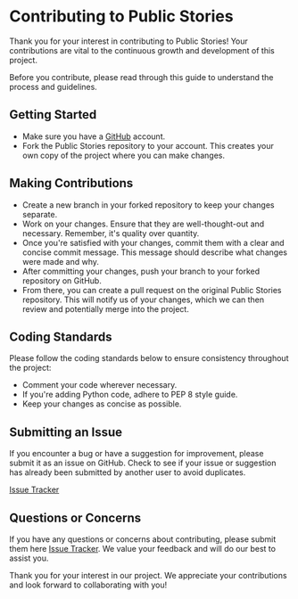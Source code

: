 # Contributing to Public Stories

Thank you for your interest in contributing to Public Stories! Your contributions are vital to the continuous growth and development of this project.

Before you contribute, please read through this guide to understand the process and guidelines.

## Getting Started

- Make sure you have a [GitHub](https://github.com) account.
- Fork the Public Stories repository to your account. This creates your own copy of the project where you can make changes.

## Making Contributions

- Create a new branch in your forked repository to keep your changes separate.
- Work on your changes. Ensure that they are well-thought-out and necessary. Remember, it's quality over quantity.
- Once you're satisfied with your changes, commit them with a clear and concise commit message. This message should describe what changes were made and why.
- After committing your changes, push your branch to your forked repository on GitHub.
- From there, you can create a pull request on the original Public Stories repository. This will notify us of your changes, which we can then review and potentially merge into the project.

## Coding Standards

Please follow the coding standards below to ensure consistency throughout the project:

- Comment your code wherever necessary.
- If you're adding Python code, adhere to PEP 8 style guide.
- Keep your changes as concise as possible.

## Submitting an Issue

If you encounter a bug or have a suggestion for improvement, please submit it as an issue on GitHub. Check to see if your issue or suggestion has already been submitted by another user to avoid duplicates.

[Issue Tracker](https://github.com/wilfordwoodruff/Public_Stories//issues)

## Questions or Concerns

If you have any questions or concerns about contributing, please submit them here [Issue Tracker](https://github.com/wilfordwoodruff/Public_Stories//issues). We value your feedback and will do our best to assist you.

Thank you for your interest in our project. We appreciate your contributions and look forward to collaborating with you!
